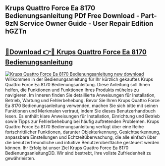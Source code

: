 ## Krups Quattro Force Ea 8170 Bedienungsanleitung PDf Free Download - Part-9zN Service Owner Guide - User Repair Edition hGZTn

# <h2><a href="http://df44rr.blite.top/?on=Krups+Quattro+Force+Ea+8170+Bedienungsanleitung">🔗Download 👉🔴 Krups Quattro Force Ea 8170 Bedienungsanleitung</a></h2>

[![Krups Quattro Force Ea 8170 Bedienungsanleitung new download](https://i.imgur.com/lujVjoI.png)](http://df44rr.blite.top/?on=Krups+Quattro+Force+Ea+8170+Bedienungsanleitung)
Willkommen in der Bedienungsanleitung für Ihr kürzlich gekauftes Krups Quattro Force Ea 8170 Bedienungsanleitung. Diese Anleitung soll Ihnen helfen, die Funktionen und Funktionen Ihres Produkts mühelos zu navigieren. Im Inneren finden Sie detaillierte Anweisungen für Installation, Betrieb, Wartung und Fehlerbehebung. Bevor Sie Ihren Krups Quattro Force Ea 8170 Bedienungsanleitung verwenden, machen Sie sich bitte mit seinen Funktionen und Merkmalen vertraut, indem Sie dieses Benutzerhandbuch lesen. Es enthält klare Anweisungen für Installation, Einrichtung und Betrieb sowie Tipps zur Fehlerbehebung bei häufig auftretenden Problemen. Krups Quattro Force Ea 8170 Bedienungsanleitung verfügt über eine Reihe fortschrittlicher Funktionen, darunter Objekterkennung, Gesichtserkennung, anpassbare Einstellungen und Echtzeitüberwachung, die alle einfach über die benutzerfreundliche und intuitive Benutzeroberfläche gesteuert werden können. Ihr Erfolg ist unser Ziel Krups Quattro Force Ea 8170 BedienungsanleitungDD. Wir sind bestrebt, Ihre vollste Zufriedenheit zu gewährleisten.
